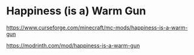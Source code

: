 # Happiness (is a) Warm Gun

https://www.curseforge.com/minecraft/mc-mods/happiness-is-a-warm-gun

https://modrinth.com/mod/happiness-is-a-warm-gun